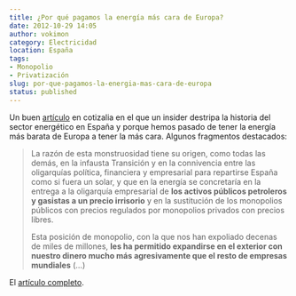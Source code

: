 ```yaml
---
title: ¿Por qué pagamos la energía más cara de Europa?
date: 2012-10-29 14:05
author: vokimon
category: Electricidad
location: España
tags:
- Monopolio
- Privatización
slug: por-que-pagamos-la-energia-mas-cara-de-europa
status: published
---
```


Un buen [artículo](http://www.cotizalia.com/opinion/disparate-economico/2012/10/29/por-que-pagamos-la-energia-mas-cara-de-europa-7614/%20 "Enlace al artículo")
en cotizalia en el que un insider destripa la historia del sector energético en España
y porque hemos pasado de tener la energía más barata de Europa a tener la más cara. Algunos fragmentos destacados:

> La razón de esta monstruosidad tiene su origen, como todas las demás,
> en la infausta Transición y en la connivencia
> entre las oligarquías política, financiera y empresarial
> para repartirse España como si fuera un solar,
> y que en la energía se concretaría en la entrega a la oligarquía empresarial
> de **los activos públicos petroleros y gasistas a un precio irrisorio**
> y en la sustitución de los monopolios públicos con precios regulados por monopolios privados con precios libres.
>
> Esta posición de monopolio, con la que nos han expoliado decenas de miles de millones,
> **les ha permitido expandirse en el exterior con nuestro dinero mucho más agresivamente que el resto de empresas mundiales** (...)

El [artículo completo](http://www.cotizalia.com/opinion/disparate-economico/2012/10/29/por-que-pagamos-la-energia-mas-cara-de-europa-7614/%20).
 
